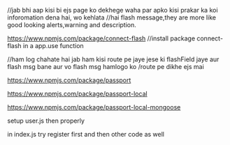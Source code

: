 //jab bhi aap kisi bi ejs page ko dekhege waha par apko kisi prakar ka koi inforomation dena hai, wo kehlata
//hai flash message,they are more like good looking alerts,warning and description.

https://www.npmjs.com/package/connect-flash
//install package connect-flash in a app.use function

//ham log chahate hai jab ham kisi route pe jaye jese ki flashField jaye aur flash msg bane aur vo flash msg hamlogo ko /route pe dikhe ejs mai

<!-- authentication -->

<!-- 1) $ npm install passport -->

https://www.npmjs.com/package/passport


<!-- 2) npm install passport-local -->

https://www.npmjs.com/package/passport-local


<!-- 3) npm install passport-local-mongoose (encryption) -->
https://www.npmjs.com/package/passport-local-mongoose

<!-- write app.js first in app.js file and write it after view engine and before logger -->

setup user.js then properly

in index.js try register first and then other code as well